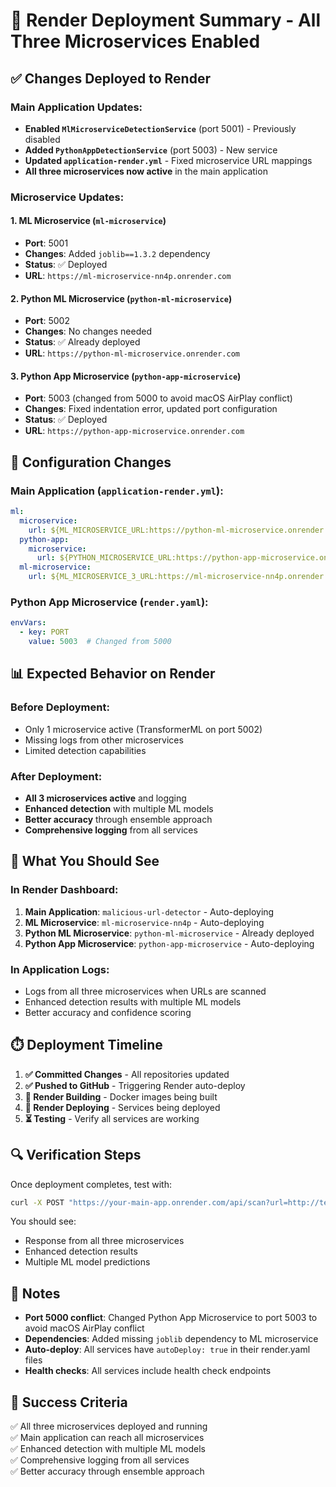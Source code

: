 # 🚀 Render Deployment Summary - All Three Microservices Enabled

## ✅ **Changes Deployed to Render**

### **Main Application Updates:**
- **Enabled `MlMicroserviceDetectionService`** (port 5001) - Previously disabled
- **Added `PythonAppDetectionService`** (port 5003) - New service
- **Updated `application-render.yml`** - Fixed microservice URL mappings
- **All three microservices now active** in the main application

### **Microservice Updates:**

#### **1. ML Microservice** (`ml-microservice`)
- **Port**: 5001
- **Changes**: Added `joblib==1.3.2` dependency
- **Status**: ✅ Deployed
- **URL**: `https://ml-microservice-nn4p.onrender.com`

#### **2. Python ML Microservice** (`python-ml-microservice`)
- **Port**: 5002
- **Changes**: No changes needed
- **Status**: ✅ Already deployed
- **URL**: `https://python-ml-microservice.onrender.com`

#### **3. Python App Microservice** (`python-app-microservice`)
- **Port**: 5003 (changed from 5000 to avoid macOS AirPlay conflict)
- **Changes**: Fixed indentation error, updated port configuration
- **Status**: ✅ Deployed
- **URL**: `https://python-app-microservice.onrender.com`

## 🔧 **Configuration Changes**

### **Main Application (`application-render.yml`):**
```yaml
ml:
  microservice:
    url: ${ML_MICROSERVICE_URL:https://python-ml-microservice.onrender.com}
  python-app:
    microservice:
      url: ${PYTHON_MICROSERVICE_URL:https://python-app-microservice.onrender.com}
  ml-microservice:
    url: ${ML_MICROSERVICE_3_URL:https://ml-microservice-nn4p.onrender.com}
```

### **Python App Microservice (`render.yaml`):**
```yaml
envVars:
  - key: PORT
    value: 5003  # Changed from 5000
```

## 📊 **Expected Behavior on Render**

### **Before Deployment:**
- Only 1 microservice active (TransformerML on port 5002)
- Missing logs from other microservices
- Limited detection capabilities

### **After Deployment:**
- **All 3 microservices active** and logging
- **Enhanced detection** with multiple ML models
- **Better accuracy** through ensemble approach
- **Comprehensive logging** from all services

## 🎯 **What You Should See**

### **In Render Dashboard:**
1. **Main Application**: `malicious-url-detector` - Auto-deploying
2. **ML Microservice**: `ml-microservice-nn4p` - Auto-deploying  
3. **Python ML Microservice**: `python-ml-microservice` - Already deployed
4. **Python App Microservice**: `python-app-microservice` - Auto-deploying

### **In Application Logs:**
- Logs from all three microservices when URLs are scanned
- Enhanced detection results with multiple ML models
- Better accuracy and confidence scoring

## ⏱️ **Deployment Timeline**

1. **✅ Committed Changes** - All repositories updated
2. **✅ Pushed to GitHub** - Triggering Render auto-deploy
3. **🔄 Render Building** - Docker images being built
4. **🔄 Render Deploying** - Services being deployed
5. **⏳ Testing** - Verify all services are working

## 🔍 **Verification Steps**

Once deployment completes, test with:
```bash
curl -X POST "https://your-main-app.onrender.com/api/scan?url=http://test-url.com"
```

You should see:
- Response from all three microservices
- Enhanced detection results
- Multiple ML model predictions

## 📝 **Notes**

- **Port 5000 conflict**: Changed Python App Microservice to port 5003 to avoid macOS AirPlay conflict
- **Dependencies**: Added missing `joblib` dependency to ML microservice
- **Auto-deploy**: All services have `autoDeploy: true` in their render.yaml files
- **Health checks**: All services include health check endpoints

## 🎉 **Success Criteria**

✅ All three microservices deployed and running  
✅ Main application can reach all microservices  
✅ Enhanced detection with multiple ML models  
✅ Comprehensive logging from all services  
✅ Better accuracy through ensemble approach 